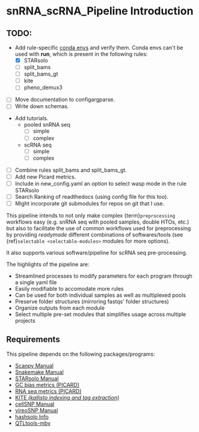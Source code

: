 # snRNA_scRNA_Pipeline Introduction
## TODO:


   - Add rule-specific [conda envs](https://snakemake.readthedocs.io/en/stable/snakefiles/deployment.html#integrated-package-management) and verify them. Conda envs can't be used with **run**, which is present in the following rules:
      - [x] STARsolo
      - [ ] split_bams
      - [ ] split_bams_gt
      - [ ] kite
      - [ ] pheno_demux3
   - [ ] Move documentation to configargparse.
   - [ ] Write down schemas.
   - Add tutorials.
	 - pooled snRNA seq
       - [ ] simple
       - [ ] complex
     - scRNA seq
	   - [ ] simple
       - [ ] complex
   - [ ] Combine rules split_bams and split_bams_gt.
   - [ ] Add new Picard metrics.
   - [ ] Include in new_config.yaml an option to select wasp mode in the rule STARsolo
   - [ ] Search Ranking of readthedocs (using config file for this too).
   - [ ] Might incorporate git submodules for repos on git that I use.

This pipeline intends to not only make complex {term}`preprocessing` workflows easy (e.g. snRNA seq with pooled samples, double HTOs, etc.) but also to facilitate the use of common workflows used for preprocessing by providing *readymade* different combinations of softwares/tools (see {ref}`selectable <selectable-modules>` modules for more options). 

It also supports various software/pipeline for scRNA seq pre-processing.

The highlights of the pipeline are:
<ul>
	<li> Streamlined processes to modify parameters for each program through a single yaml file </li>
	<li> Easily modifiable to accomodate more rules </li>
	<li> Can be used for both individual samples as well as multiplexed pools </li>
	<li> Preserve folder structures (mirroring fastqs' folder structures) </li>
	<li> Organize outputs from each module </li>
	<li> Select multiple pre-set modules that simplifies usage across multiple projects </li>
</ul>

## Requirements
This pipeline depends on the following packages/programs:
<ul>
	<li><a href="https://scanpy.readthedocs.io/en/stable/" name="sc">Scanpy Manual</a></li>
	<li><a href="https://snakemake.readthedocs.io/en/stable/" name="snk">Snakemake Manual</a></li>
	<li><a href="https://github.com/alexdobin/STAR/blob/master/docs/STARsolo.md" name="sts">STARsolo Manual</a> </li>
	<li><a href="https://broadinstitute.github.io/picard/command-line-overview.html#CollectGcBiasMetrics" name="gcb">GC bias metrics (PICARD)</a></li>
	<li><a href="https://broadinstitute.github.io/picard/command-line-overview.html#CollectRnaSeqMetrics" name="rna">RNA seq metrics (PICARD)</a></li>
	<li><a href="https://github.com/pachterlab/kite"name="kite">KITE <i>(kallisto indexing and tag extraction)</i></a></li>
	<li><a href="https://cellsnp-lite.readthedocs.io/en/latest/manual.html" name="csp">cellSNP Manual</a></li>
	<li><a href="https://vireosnp.readthedocs.io/en/latest/manual.html" name="cir">vireoSNP Manual</a></li>
	<li><a href="https://github.com/calico/solo#how-to-demultiplex-cell-hashing-data-using-hashsolo-cli" name="hsolo">hashsolo Info</a></li>
	<li><a href="https://qtltools.github.io/qtltools/pages/QTLtools-mbv.1.html" name="mbv">QTLtools-mbv</a></li>
</ul>
